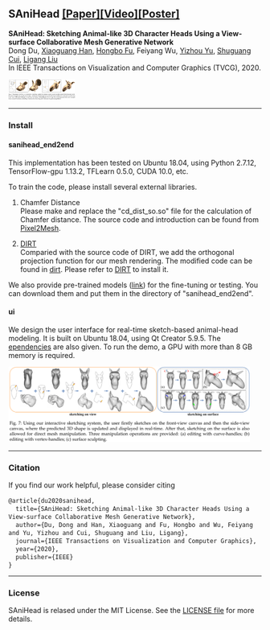 ## SAniHead [[Paper]](https://ieeexplore.ieee.org/document/9222121)[[Video]](https://www.youtube.com/watch?v=pxJmNCBKFq8)[[Poster]](figures/poster.jpg)

**SAniHead: Sketching Animal-like 3D Character Heads Using a View-surface Collaborative Mesh Generative Network**  
Dong Du, [Xiaoguang Han](https://mypage.cuhk.edu.cn/academics/hanxiaoguang/),  [Hongbo Fu](http://sweb.cityu.edu.hk/hongbofu/),  Feiyang Wu, [Yizhou Yu](https://i.cs.hku.hk/~yzyu/), [Shuguang Cui](https://sse.cuhk.edu.cn/en/faculty/cuishuguang), [Ligang Liu](http://staff.ustc.edu.cn/~lgliu/)  
In IEEE Transactions on Visualization and Computer Graphics (TVCG), 2020.  

<img src="figures/teaser.png" alt="teaser" style="zoom:13%;" />

---

### Install

#### sanihead_end2end 
This implementation has been tested on Ubuntu 18.04, using Python 2.7.12, TensorFlow-gpu 1.13.2, TFLearn 0.5.0, CUDA 10.0, etc.  

To train the code, please install several external libraries.

1. Chamfer Distance  
Please make and replace the "cd_dist_so.so" file for the calculation of Chamfer distance. The source code and introduction can be found from [Pixel2Mesh](https://github.com/nywang16/Pixel2Mesh/tree/master/external). 

2. [DIRT](https://github.com/pmh47/dirt)  
Comparied with the source code of DIRT, we add the orthogonal projection function for our mesh rendering. The modified code can be found in [dirt](ui/Library/dirt). Please refer to [DIRT](https://github.com/pmh47/dirt) to install it. 

We also provide pre-trained models ([link](https://mailustceducn-my.sharepoint.com/:f:/g/personal/dongdu_mail_ustc_edu_cn/EplJrKEahntMvynmR3KYavcB68f5aC5I_rQplLc3L4NFfg)) for the fine-tuning or testing. You can download them and put them in the directory of "sanihead_end2end".


#### ui
We design the user interface for real-time sketch-based animal-head modeling. It is built on Ubuntu 18.04, using Qt Creator 5.9.5.  The [ependencies](ui/dependencies.txt) are also given. To run the demo, a GPU with more than 8 GB memory is required. 

<img src="figures/pipeline_ui.png" alt="pipeline_ui" style="zoom:47%;" />


---

### Citation
If you find our work helpful, please consider citing
```
@article{du2020sanihead,
  title={SAniHead: Sketching Animal-like 3D Character Heads Using a View-surface Collaborative Mesh Generative Network},
  author={Du, Dong and Han, Xiaoguang and Fu, Hongbo and Wu, Feiyang and Yu, Yizhou and Cui, Shuguang and Liu, Ligang},
  journal={IEEE Transactions on Visualization and Computer Graphics},
  year={2020},
  publisher={IEEE}
}
```

---

### License
SAniHead is relased under the MIT License. See the [LICENSE file](LICENSE ) for more details.